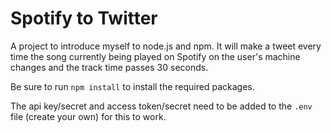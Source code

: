 Spotify to Twitter
===
A project to introduce myself to node.js and npm. It will make a tweet every time the song currently being played on Spotify on the user's machine changes and the track time passes 30 seconds.

Be sure to run `npm install` to install the required packages.

The api key/secret and access token/secret need to be added to the `.env` file (create your own) for this to work.

